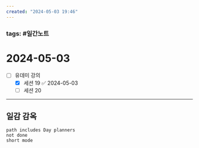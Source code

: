 ```yaml
---
created: "2024-05-03 19:46"
---
```


### tags: #일간노트
  
# 2024-05-03 
- [ ] 유데미 강의
	- [x] 세션 19 ✅ 2024-05-03
	- [ ] 세션 20
---  
## 일감 감옥  
```tasks  
path includes Day planners
not done  
short mode  
```